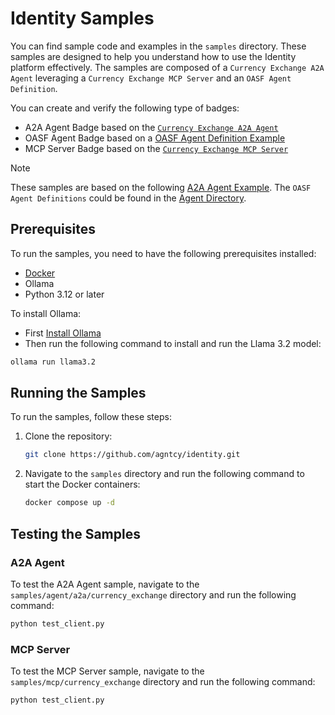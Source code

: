 # Identity Samples

You can find sample code and examples in the `samples` directory.
These samples are designed to help you understand how to use the Identity platform effectively.
The samples are composed of a `Currency Exchange A2A Agent` leveraging a `Currency Exchange MCP Server` and an `OASF Agent Definition`.

You can create and verify the following type of badges:

- A2A Agent Badge based on the [`Currency Exchange A2A Agent`](agent/a2a)
- OASF Agent Badge based on a [OASF Agent Definition Example](agent/oasf)
- MCP Server Badge based on the [`Currency Exchange MCP Server`](mcp)

> [!NOTE]
> These samples are based on the following [A2A Agent Example](https://github.com/google/A2A/blob/main/samples/python/agents/langgraph).
> The `OASF Agent Definitions` could be found in the [Agent Directory](https://hub.agntcy.org/explore).

## Prerequisites

To run the samples, you need to have the following prerequisites installed:

- [Docker](https://docs.docker.com/engine/install/)
- Ollama
- Python 3.12 or later

To install Ollama:

- First [Install Ollama](https://ollama.com/download)
- Then run the following command to install and run the Llama 3.2 model:

```bash
ollama run llama3.2
```

## Running the Samples

To run the samples, follow these steps:

1. Clone the repository:

   ```bash
   git clone https://github.com/agntcy/identity.git
   ```

2. Navigate to the `samples` directory and run the following command
   to start the Docker containers:

   ```bash
   docker compose up -d
   ```

## Testing the Samples

### A2A Agent

To test the A2A Agent sample, navigate to the `samples/agent/a2a/currency_exchange`
directory and run the following command:

```bash
python test_client.py
```

### MCP Server

To test the MCP Server sample, navigate to the `samples/mcp/currency_exchange`
directory and run the following command:

```bash
python test_client.py
```
